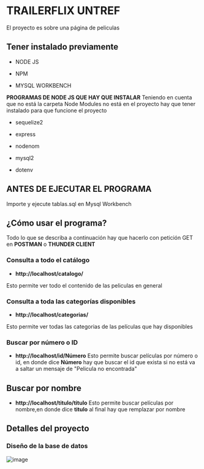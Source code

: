 # TRAILERFLIX UNTREF

El proyecto es sobre una página de peliculas 

## Tener instalado previamente 

* NODE JS

* NPM
  
* MYSQL WORKBENCH

**PROGRAMAS DE NODE JS QUE HAY QUE INSTALAR**
Teniendo en cuenta que no está la carpeta Node Modules no está en el proyecto hay que tener instalado para que funcione el proyecto

* sequelize2

* express

* nodenom

* mysql2

* dotenv

## ANTES DE EJECUTAR EL PROGRAMA 
Importe y ejecute tablas.sql en Mysql Workbench 

## ¿Cómo usar el programa? 

Todo lo que se describa a continuación hay que hacerlo con petición GET en **POSTMAN** o **THUNDER CLIENT**
  
### Consulta a todo el catálogo
  
* **http://localhost/catalogo/**
  
Esto permite ver todo el contenido de las peliculas en general

### Consulta a toda las categorías disponibles

* **http://localhost/categorias/**
  
Esto permite ver todas las categorias de las películas que hay disponibles

### Buscar por número o ID

* **http://localhost/id/Número**
Esto permite buscar películas por número o id, en donde dice **Número** hay que buscar el id que exista si no está va a saltar un mensaje de "Pelicula no encontrada"

## Buscar por nombre

* **http://localhost/titulo/titulo**
Esto permite buscar películas por nombre,en donde dice **titulo** al final hay que remplazar por nombre 

## Detalles del proyecto

### Diseño de la base de datos 

![image](https://github.com/BraianFG/traillerflix/assets/55467665/6c519566-f955-4600-a36c-615add073e35)

